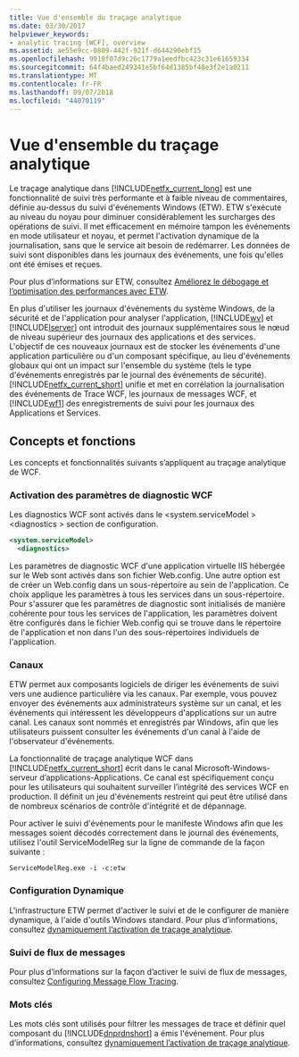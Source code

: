 ```yaml
---
title: Vue d'ensemble du traçage analytique
ms.date: 03/30/2017
helpviewer_keywords:
- analytic tracing [WCF], overview
ms.assetid: ae55e9cc-0809-442f-921f-d644290ebf15
ms.openlocfilehash: 9918f07d9c26c1779a1eedfbc423c31e61659334
ms.sourcegitcommit: 64f4baed249341e5bf64d1385bf48e3f2e1a0211
ms.translationtype: MT
ms.contentlocale: fr-FR
ms.lasthandoff: 09/07/2018
ms.locfileid: "44070119"
---
```

# <a name="analytic-tracing-overview"></a>Vue d'ensemble du traçage analytique
Le traçage analytique dans [!INCLUDE[netfx_current_long](../../../../../includes/netfx-current-long-md.md)] est une fonctionnalité de suivi très performante et à faible niveau de commentaires, définie au-dessus du suivi d'événements Windows (ETW). ETW s'exécute au niveau du noyau pour diminuer considérablement les surcharges des opérations de suivi. Il met efficacement en mémoire tampon les événements en mode utilisateur et noyau, et permet l'activation dynamique de la journalisation, sans que le service ait besoin de redémarrer. Les données de suivi sont disponibles dans les journaux des événements, une fois qu'elles ont été émises et reçues.  
  
 Pour plus d’informations sur ETW, consultez [Améliorez le débogage et l’optimisation des performances avec ETW](https://go.microsoft.com/fwlink/?LinkId=164781).  
  
 En plus d'utiliser les journaux d'événements du système Windows, de la sécurité et de l'application pour analyser l'application, [!INCLUDE[wv](../../../../../includes/wv-md.md)] et [!INCLUDE[lserver](../../../../../includes/lserver-md.md)] ont introduit des journaux supplémentaires sous le nœud de niveau supérieur des journaux des applications et des services. L'objectif de ces nouveaux journaux est de stocker les événements d'une application particulière ou d'un composant spécifique, au lieu d'événements globaux qui ont un impact sur l'ensemble du système (tels le type d'événements enregistrés par le journal des événements de sécurité). [!INCLUDE[netfx_current_short](../../../../../includes/netfx-current-short-md.md)] unifie et met en corrélation la journalisation des événements de Trace WCF, les journaux de messages WCF, et [!INCLUDE[wf1](../../../../../includes/wf1-md.md)] des enregistrements de suivi pour les journaux des Applications et Services.  
  
## <a name="concepts-and-capabilities"></a>Concepts et fonctions  
 Les concepts et fonctionnalités suivants s’appliquent au traçage analytique de WCF.  
  
### <a name="enabling-wcf-diagnostics-settings"></a>Activation des paramètres de diagnostic WCF  
 Les diagnostics WCF sont activés dans le \<system.serviceModel >\<diagnostics > section de configuration.  
  
```xml  
<system.serviceModel>  
  <diagnostics>  
```  
  
 Les paramètres de diagnostic WCF d'une application virtuelle IIS hébergée sur le Web sont activés dans son fichier Web.config. Une autre option est de créer un Web.config dans un sous-répertoire au sein de l'application.  Ce choix applique les paramètres à tous les services dans un sous-répertoire.  Pour s'assurer que les paramètres de diagnostic sont initialisés de manière cohérente pour tous les services de l'application, les paramètres doivent être configurés dans le fichier Web.config qui se trouve dans le répertoire de l'application et non dans l'un des sous-répertoires individuels de l'application.  
  
### <a name="channels"></a>Canaux  
 ETW permet aux composants logiciels de diriger les événements de suivi vers une audience particulière via les canaux. Par exemple, vous pouvez envoyer des événements aux administrateurs système sur un canal, et les événements qui intéressent les développeurs d'applications sur un autre canal. Les canaux sont nommés et enregistrés par Windows, afin que les utilisateurs puissent consulter les événements d'un canal à l'aide de l'observateur d'événements.  
  
 La fonctionnalité de traçage analytique WCF dans [!INCLUDE[netfx_current_short](../../../../../includes/netfx-current-short-md.md)] écrit dans le canal Microsoft-Windows-serveur d’applications-Applications. Ce canal est spécifiquement conçu pour les utilisateurs qui souhaitent surveiller l’intégrité des services WCF en production. Il définit un jeu d'événements restreint qui peut être utilisé dans de nombreux scénarios de contrôle d'intégrité et de dépannage.  
  
 Pour activer le suivi d'événements pour le manifeste Windows afin que les messages soient décodés correctement dans le journal des événements, utilisez l'outil ServiceModelReg sur la ligne de commande de la façon suivante :  
  
 `ServiceModelReg.exe -i -c:etw`  
  
### <a name="dynamic-configuration"></a>Configuration Dynamique  
 L'infrastructure ETW permet d'activer le suivi et de le configurer de manière dynamique, à l'aide d'outils Windows standard. Pour plus d’informations, consultez [dynamiquement l’activation de traçage analytique](../../../../../docs/framework/wcf/diagnostics/etw/dynamically-enabling-analytic-tracing.md).  
  
### <a name="message-flow-tracing"></a>Suivi de flux de messages  
 Pour plus d’informations sur la façon d’activer le suivi de flux de messages, consultez [Configuring Message Flow Tracing](../../../../../docs/framework/wcf/diagnostics/etw/configuring-message-flow-tracing.md).  
  
### <a name="keywords"></a>Mots clés  
 Les mots clés sont utilisés pour filtrer les messages de trace et définir quel composant du [!INCLUDE[dnprdnshort](../../../../../includes/dnprdnshort-md.md)] a émis l'événement. Pour plus d’informations, consultez [dynamiquement l’activation de traçage analytique](../../../../../docs/framework/wcf/diagnostics/etw/dynamically-enabling-analytic-tracing.md).
